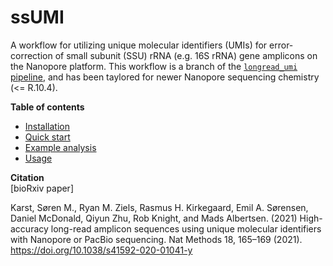 # ssUMI

A workflow for utilizing unique molecular identifiers (UMIs) for error-correction of small subunit (SSU) rRNA (e.g. 16S rRNA) gene amplicons on the Nanopore platform. This workflow is a branch of the [`longread_umi` pipeline](https://github.com/SorenKarst/longread_umi), and has been taylored for newer Nanopore sequencing chemistry (<= R.10.4).

**Table of contents**
- [Installation](#installation)
- [Quick start](#quick-start)
- [Example analysis](#example-analysis)
- [Usage](#usage)

**Citation**  
[bioRxiv paper]

Karst, Søren M., Ryan M. Ziels, Rasmus H. Kirkegaard, Emil A. Sørensen, Daniel McDonald, Qiyun Zhu, Rob Knight, and Mads Albertsen. (2021) High-accuracy long-read amplicon sequences using unique molecular identifiers with Nanopore or PacBio sequencing. Nat Methods 18, 165–169 (2021). https://doi.org/10.1038/s41592-020-01041-y
